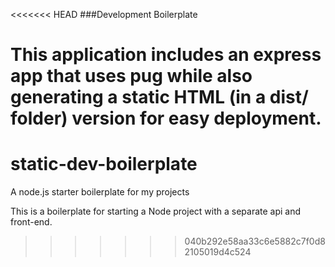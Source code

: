 <<<<<<< HEAD
###Development Boilerplate

This application includes an express app that uses pug while also generating a static HTML (in a dist/ folder) version for easy deployment.
=======
# static-dev-boilerplate
A node.js starter boilerplate for my projects

This is a boilerplate for starting a Node project with a separate api and front-end. 
>>>>>>> 040b292e58aa33c6e5882c7f0d82105019d4c524
